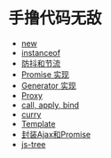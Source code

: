 手撸代码无敌
===

- [new](./new.md)
- [instanceof](./instanceof.md)
- [防抖和节流](./防抖和节流.md)
- [Promise 实现](./Promise实现.md)
- [Generator 实现](./Generator实现.md)
- [Proxy](./Proxy.md)
- [call, apply, bind](./call-apply-bind.md)
- [curry](./curry.md)
- [Template](./Template.md)
- [封装Ajax和Promise](./封装Ajax和Promise.md)
- [js-tree](./js-tree.md)